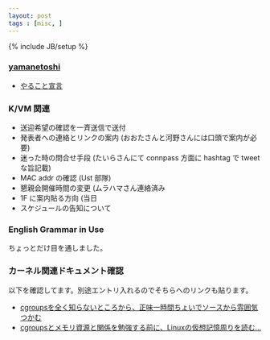 ```yaml
---
layout: post
tags : [misc, ]
---
```

{% include JB/setup %}

### [yamanetoshi](https://yamanetoshi.github.io/)

* [やること宣言](https://github.com/OkinawaDevOps/okinawadevops.github.com/issues/70)

### K/VM 関連

- 送迎希望の確認を一斉送信で送付
- 発表者への連絡とリンクの案内 (おおたさんと河野さんには口頭で案内が必要)
- 迷った時の問合せ手段 (たいらさんにて connpass 方面に hashtag で tweet な旨記載)
- MAC addr の確認 (Ust 部隊)
- 懇親会開催時間の変更 (ムラハマさん連絡済み
- 1F に案内貼る方向 (当日
- スケジュールの告知について

### English Grammar in Use

ちょっとだけ目を通しました。

### カーネル関連ドキュメント確認

以下を確認してます。別途エントリ入れるのでそちらへのリンクも貼ります。

- [cgroupsを全く知らないところから、正味一時間ちょいでソースから雰囲気つかむ](http://qiita.com/akachochin/items/1efb887aa10c45298415)
- [cgroupsとメモリ資源と関係を勉強する前に、Linuxの仮想記憶周りを読む...](http://qiita.com/akachochin/items/cbda5d83ec220295add5)

